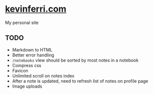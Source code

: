#  [kevinferri.com](http://kevinferri.com)

My personal site

## TODO

* Markdown to HTML
* Better error handling
* `/notebooks` view should be sorted by most notes in a notebook
* Compress css
* Favicon
* Unlimited scroll on notes index
* After a note is updated, need to refresh list of notes on profile page
* Image uploads